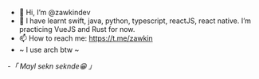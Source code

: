 - 👋 Hi, I’m @zawkindev
- 🌱 I have learnt swift, java, python, typescript, reactJS, react native. I’m practicing VueJS and Rust for now.
- 📫 How to reach me: https://t.me/zawkin
- ~ I use arch btw ~ 

-*「 Mayl sekn seknde😁 」*
<!---
zawkindev/zawkindev is a ✨ special ✨ repository because its `README.md` (this file) appears on your GitHub profile.
You can click the Preview link to take a look at your changes.
--->
